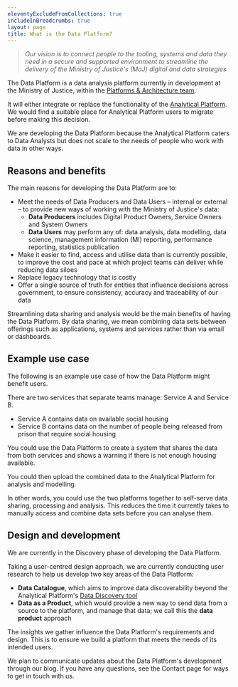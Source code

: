 ```yaml
---
eleventyExcludeFromCollections: true
includeInBreadcrumbs: true
layout: page
title: What is the Data Platform?
---
```


>*Our vision is to connect people to the tooling, systems and data they need in a secure and supported environment to streamline the delivery of the Ministry of Justice's (MoJ) digital and data strategies.*

The Data Platform is a data analysis platform currently in development at the Ministry of Justice, within the [Platforms & Architecture team](https://peoplefinder.service.gov.uk/teams/platforms-architecture-data-platform).

It will either integrate or replace the functionality of the [Analytical Platform](https://user-guidance.analytical-platform.service.justice.gov.uk/). We would find a suitable place for Analytical Platform users to migrate before making this decision.

We are developing the Data Platform because the Analytical Platform caters to Data Analysts but does not scale to the needs of people who work with data in other ways.

## Reasons and benefits

The main reasons for developing the Data Platform are to:

- Meet the needs of Data Producers and Data Users – internal or external – to provide new ways of working with the Ministry of Justice's data:
    - **Data Producers** includes Digital Product Owners, Service Owners and System Owners
    - **Data Users** may perform any of: data analysis, data modelling, data science, management information (MI) reporting, performance reporting, statistics publication
- Make it easier to find, access and utilise data than is currently possible, to improve the cost and pace at which project teams can deliver while reducing data siloes
- Replace legacy technology that is costly
- Offer a single source of truth for entities that influence decisions across government, to ensure consistency, accuracy and traceability of our data

Streamlining data sharing and analysis would be the main benefits of having the Data Platform. By data sharing, we mean combining data sets between offerings such as applications, systems and services rather than via email or dashboards.

## Example use case

The following is an example use case of how the Data Platform might benefit users.

There are two services that separate teams manage: Service A and Service B.

- Service A contains data on available social housing
- Service B contains data on the number of people being released from prison that require social housing

You could use the Data Platform to create a system that shares the data from both services and shows a warning if there is not enough housing available.

You could then upload the combined data to the Analytical Platform for analysis and modelling.

In other words, you could use the two platforms together to self-serve data sharing, processing and analysis. This reduces the time it currently takes to manually access and combine data sets before you can analyse them.

## Design and development

We are currently in the Discovery phase of developing the Data Platform.

Taking a user-centred design approach, we are currently conducting user research to help us develop two key areas of the Data Platform:

- **Data Catalogue**, which aims to improve data discoverability beyond the Analytical Platform's [Data Discovery tool](https://data-discovery-tool.analytical-platform.service.justice.gov.uk/)
- **Data as a Product**, which would provide a new way to send data from a source to the platform, and manage that data; we call this the **data product** approach

The insights we gather influence the Data Platform's requirements and design. This is to ensure we build a platform that meets the needs of its intended users.

We plan to communicate updates about the Data Platform's development through our blog. If you have any questions, see the Contact page for ways to get in touch with us.
